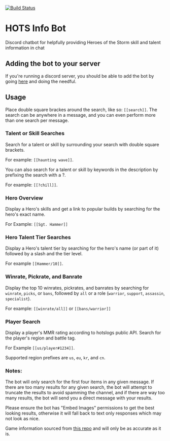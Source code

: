 [![Build Status](https://travis-ci.org/tdietrich513/hots-info-bot.svg?branch=master)](https://travis-ci.org/tdietrich513/hots-info-bot)

# HOTS Info Bot 
Discord chatbot for helpfully providing Heroes of the Storm skill and talent information in chat

## Adding the bot to your server
If you're running a discord server, you should be able to add the bot by going [here](https://discordapp.com/oauth2/authorize?client_id=407735948667912214&scope=bot&permissions=0) and doing the needful.

## Usage

Place double square brackes around the search, like so: `[[search]]`. The search can be anywhere in a message, and you can even perform more than one search per message.

### Talent or Skill Searches
Search for a talent or skill by surrounding your search with double square brackets. 

For example: `[[haunting wave]]`.

You can also search for a talent or skill by keywords in the description by prefixing the search with a ?.

For example: `[[?chill]]`.

### Hero Overview
Display a Hero's skills and get a link to popular builds by searching for the hero's exact name.

For Example: `[[Sgt. Hammer]]`

### Hero Talent Tier Searches 
Display a Hero's talent tier by searching for the hero's name (or part of it) followed by a slash and the tier level.

For example `[[Hammer/10]]`.

### Winrate, Pickrate, and Banrate
Display the top 10 winrates, pickrates, and banrates by searching for `winrate`, `picks`, or `bans`, followed by `all` or a role (`warrior`, `support`, `assassin`, `specialist`).

For example: `[[winrate/all]]` or `[[bans/warrior]]`

### Player Search
Display a player's MMR rating according to hotslogs public API. Search for the player's region and battle tag.

For Example `[[us/player#1234]]`.

Supported region prefixes are `us`, `eu`, `kr`, and `cn`. 

### Notes:
The bot will only search for the first four items in any given message. If there are too many results for any given search, the bot will attempt to truncate the results to avoid spamming the channel, and if there are way too many results, the bot will send you a direct message with your results.

Please ensure the bot has "Embed Images" permissions to get the best looking results, otherwise it will fall back to text only responses which may not look as nice.

Game information sourced from [this repo](https://github.com/heroespatchnotes/heroes-talents) and will only be as accurate as it is.
